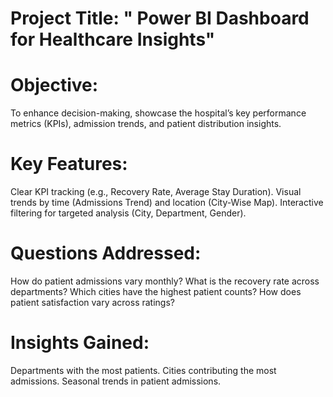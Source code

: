 # Project Title: " Power BI Dashboard for Healthcare Insights"
# Objective:
To enhance decision-making, showcase the hospital’s key performance metrics (KPIs), admission trends, and patient distribution insights.
# Key Features:
Clear KPI tracking (e.g., Recovery Rate, Average Stay Duration).
Visual trends by time (Admissions Trend) and location (City-Wise Map).
Interactive filtering for targeted analysis (City, Department, Gender).
# Questions Addressed:
How do patient admissions vary monthly?
What is the recovery rate across departments?
Which cities have the highest patient counts?
How does patient satisfaction vary across ratings?

# Insights Gained:
Departments with the most patients.
Cities contributing the most admissions.
Seasonal trends in patient admissions.
